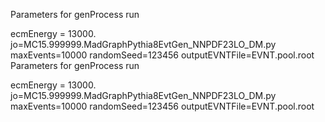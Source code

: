 Parameters for genProcess run

ecmEnergy = 13000.
jo=MC15.999999.MadGraphPythia8EvtGen_NNPDF23LO_DM.py
maxEvents=10000
randomSeed=123456
outputEVNTFile=EVNT.pool.root
Parameters for genProcess run

ecmEnergy = 13000.
jo=MC15.999999.MadGraphPythia8EvtGen_NNPDF23LO_DM.py
maxEvents=10000
randomSeed=123456
outputEVNTFile=EVNT.pool.root
